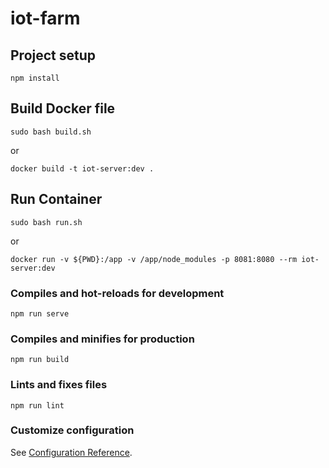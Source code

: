# iot-farm

## Project setup
```
npm install
```

## Build Docker file
```
sudo bash build.sh
```
or
```
docker build -t iot-server:dev .
```

## Run Container
```
sudo bash run.sh
```
or
```
docker run -v ${PWD}:/app -v /app/node_modules -p 8081:8080 --rm iot-server:dev
```

### Compiles and hot-reloads for development
```
npm run serve
```

### Compiles and minifies for production
```
npm run build
```

### Lints and fixes files
```
npm run lint
```

### Customize configuration
See [Configuration Reference](https://cli.vuejs.org/config/).
